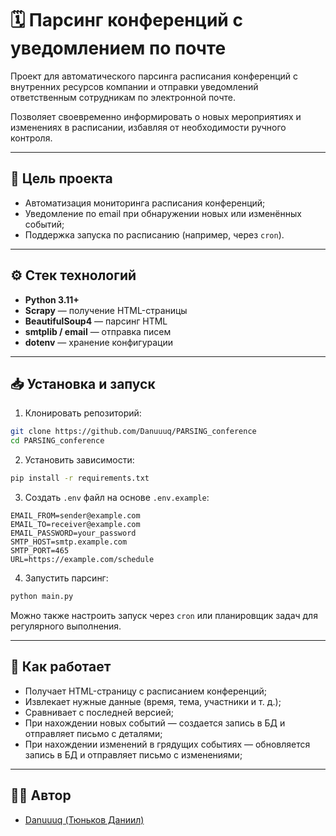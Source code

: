 # 🗓️ Парсинг конференций с уведомлением по почте

Проект для автоматического парсинга расписания конференций с внутренних ресурсов компании и отправки уведомлений ответственным сотрудникам по электронной почте.

Позволяет своевременно информировать о новых мероприятиях и изменениях в расписании, избавляя от необходимости ручного контроля.

---

## 🎯 Цель проекта

* Автоматизация мониторинга расписания конференций;
* Уведомление по email при обнаружении новых или изменённых событий;
* Поддержка запуска по расписанию (например, через `cron`).

---

## ⚙️ Стек технологий

* **Python 3.11+**
* **Scrapy** — получение HTML-страницы
* **BeautifulSoup4** — парсинг HTML
* **smtplib / email** — отправка писем
* **dotenv** — хранение конфигурации

---

## 📥 Установка и запуск

1. Клонировать репозиторий:

```bash
git clone https://github.com/Danuuuq/PARSING_conference
cd PARSING_conference
```

2. Установить зависимости:

```bash
pip install -r requirements.txt
```

3. Создать `.env` файл на основе `.env.example`:

```env
EMAIL_FROM=sender@example.com
EMAIL_TO=receiver@example.com
EMAIL_PASSWORD=your_password
SMTP_HOST=smtp.example.com
SMTP_PORT=465
URL=https://example.com/schedule
```

4. Запустить парсинг:

```bash
python main.py
```

Можно также настроить запуск через `cron` или планировщик задач для регулярного выполнения.

---

## 📨 Как работает

* Получает HTML-страницу с расписанием конференций;
* Извлекает нужные данные (время, тема, участники и т. д.);
* Сравнивает с последней версией;
* При нахождении новых событий — создается запись в БД и отправляет письмо с деталями;
* При нахождении изменений в грядущих событиях — обновляется запись в БД и отправляет письмо с изменениями;

---

## 🧑‍💻 Автор

* [Danuuuq (Тюньков Даниил)](https://github.com/Danuuuq)
